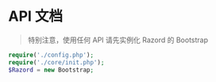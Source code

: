 # API 文档

> 特别注意，使用任何 API 请先实例化 Razord 的 Bootstrap

```php
require('./config.php');
require('./core/init.php');
$Razord = new Bootstrap;
```